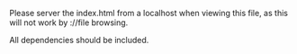 Please server the index.html from a localhost
when viewing this file, as this will not work by ://file browsing.

All dependencies should be included.